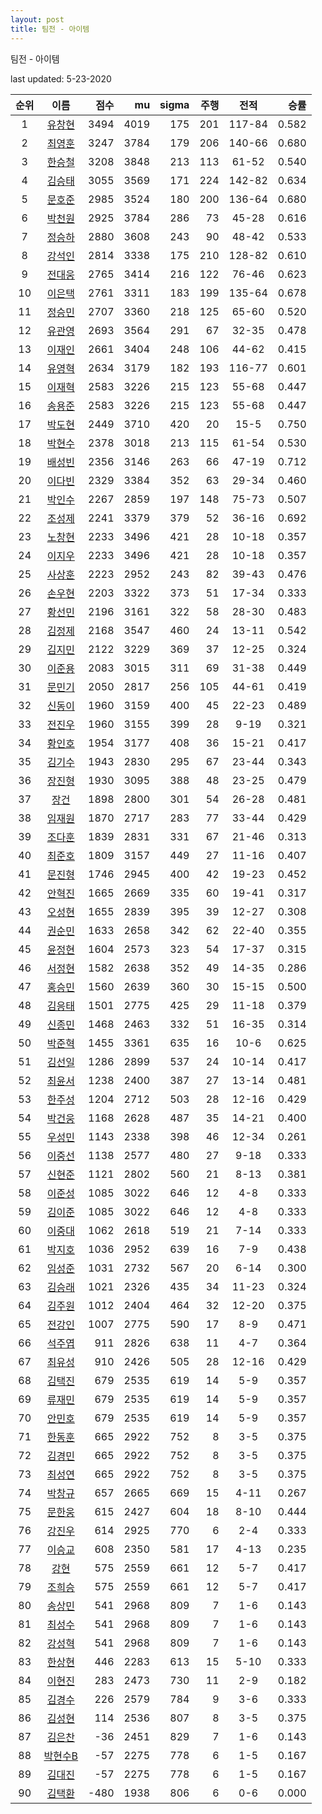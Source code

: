 ```yaml
---
layout: post
title: 팀전 - 아이템
---
```


팀전 - 아이템

last updated: 5-23-2020

| 순위 | 이름 | 점수 | mu | sigma | 주행 | 전적 | 승률 |
|:---:|:---:|---:|---:|---:|---:|:---:|---:|
| 1 | [유창현](../yuchanghyeon) | 3494 | 4019 | 175 | 201 | 117-84 | 0.582 |
| 2 | [최영훈](../choiyeonghun) | 3247 | 3784 | 179 | 206 | 140-66 | 0.680 |
| 3 | [한승철](../hanseungcheol) | 3208 | 3848 | 213 | 113 | 61-52 | 0.540 |
| 4 | [김승태](../gimseungtae) | 3055 | 3569 | 171 | 224 | 142-82 | 0.634 |
| 5 | [문호준](../munhojun) | 2985 | 3524 | 180 | 200 | 136-64 | 0.680 |
| 6 | [박천원](../bakcheonwon) | 2925 | 3784 | 286 | 73 | 45-28 | 0.616 |
| 7 | [정승하](../jeongseungha) | 2880 | 3608 | 243 | 90 | 48-42 | 0.533 |
| 8 | [강석인](../gangseokin) | 2814 | 3338 | 175 | 210 | 128-82 | 0.610 |
| 9 | [전대웅](../jeondaewoong) | 2765 | 3414 | 216 | 122 | 76-46 | 0.623 |
| 10 | [이은택](../ieuntaek) | 2761 | 3311 | 183 | 199 | 135-64 | 0.678 |
| 11 | [정승민](../jeongseungmin) | 2707 | 3360 | 218 | 125 | 65-60 | 0.520 |
| 12 | [유관영](../yugwanyeong) | 2693 | 3564 | 291 | 67 | 32-35 | 0.478 |
| 13 | [이재인](../ijaein) | 2661 | 3404 | 248 | 106 | 44-62 | 0.415 |
| 14 | [유영혁](../yuyeonghyeok) | 2634 | 3179 | 182 | 193 | 116-77 | 0.601 |
| 15 | [이재혁](../ijaehyeok) | 2583 | 3226 | 215 | 123 | 55-68 | 0.447 |
| 16 | [송용준](../songyongjun) | 2583 | 3226 | 215 | 123 | 55-68 | 0.447 |
| 17 | [박도현](../bakdohyeon) | 2449 | 3710 | 420 | 20 | 15-5 | 0.750 |
| 18 | [박현수](../bakhyeonsu) | 2378 | 3018 | 213 | 115 | 61-54 | 0.530 |
| 19 | [배성빈](../baeseongbin) | 2356 | 3146 | 263 | 66 | 47-19 | 0.712 |
| 20 | [이다빈](../idabin) | 2329 | 3384 | 352 | 63 | 29-34 | 0.460 |
| 21 | [박인수](../bakinsu) | 2267 | 2859 | 197 | 148 | 75-73 | 0.507 |
| 22 | [조성제](../joseongje) | 2241 | 3379 | 379 | 52 | 36-16 | 0.692 |
| 23 | [노창현](../nochanghyeon) | 2233 | 3496 | 421 | 28 | 10-18 | 0.357 |
| 24 | [이지우](../ijiu) | 2233 | 3496 | 421 | 28 | 10-18 | 0.357 |
| 25 | [사상훈](../sasanghun) | 2223 | 2952 | 243 | 82 | 39-43 | 0.476 |
| 26 | [손우현](../sonuhyeon) | 2203 | 3322 | 373 | 51 | 17-34 | 0.333 |
| 27 | [황선민](../hwangseongmin) | 2196 | 3161 | 322 | 58 | 28-30 | 0.483 |
| 28 | [김정제](../gimjeongje) | 2168 | 3547 | 460 | 24 | 13-11 | 0.542 |
| 29 | [김지민](../gimjimin) | 2122 | 3229 | 369 | 37 | 12-25 | 0.324 |
| 30 | [이준용](../ijunyong) | 2083 | 3015 | 311 | 69 | 31-38 | 0.449 |
| 31 | [문민기](../munmingi) | 2050 | 2817 | 256 | 105 | 44-61 | 0.419 |
| 32 | [신동이](../shindongi) | 1960 | 3159 | 400 | 45 | 22-23 | 0.489 |
| 33 | [전진우](../jeonjinwoo) | 1960 | 3155 | 399 | 28 | 9-19 | 0.321 |
| 34 | [황인호](../hwanginho) | 1954 | 3177 | 408 | 36 | 15-21 | 0.417 |
| 35 | [김기수](../gimgisu) | 1943 | 2830 | 295 | 67 | 23-44 | 0.343 |
| 36 | [장진형](../jangjinhyeong) | 1930 | 3095 | 388 | 48 | 23-25 | 0.479 |
| 37 | [장건](../janggeon) | 1898 | 2800 | 301 | 54 | 26-28 | 0.481 |
| 38 | [임재원](../imjaewon) | 1870 | 2717 | 283 | 77 | 33-44 | 0.429 |
| 39 | [조다훈](../jodahun) | 1839 | 2831 | 331 | 67 | 21-46 | 0.313 |
| 40 | [최준호](../choijunho) | 1809 | 3157 | 449 | 27 | 11-16 | 0.407 |
| 41 | [문진형](../munjinhyeong) | 1746 | 2945 | 400 | 42 | 19-23 | 0.452 |
| 42 | [안혁진](../anhyeokjin) | 1665 | 2669 | 335 | 60 | 19-41 | 0.317 |
| 43 | [오성현](../oseonghyeon) | 1655 | 2839 | 395 | 39 | 12-27 | 0.308 |
| 44 | [권순민](../gweonsoonmin) | 1633 | 2658 | 342 | 62 | 22-40 | 0.355 |
| 45 | [윤정현](../yunjeonghyeon) | 1604 | 2573 | 323 | 54 | 17-37 | 0.315 |
| 46 | [서정현](../seojeonghyeon) | 1582 | 2638 | 352 | 49 | 14-35 | 0.286 |
| 47 | [홍승민](../hongseungmin) | 1560 | 2639 | 360 | 30 | 15-15 | 0.500 |
| 48 | [김응태](../gimeungtae) | 1501 | 2775 | 425 | 29 | 11-18 | 0.379 |
| 49 | [신종민](../shinjongmin) | 1468 | 2463 | 332 | 51 | 16-35 | 0.314 |
| 50 | [박준혁](../bakjunhyeok) | 1455 | 3361 | 635 | 16 | 10-6 | 0.625 |
| 51 | [김선일](../gimseonil) | 1286 | 2899 | 537 | 24 | 10-14 | 0.417 |
| 52 | [최윤서](../choiyunseo) | 1238 | 2400 | 387 | 27 | 13-14 | 0.481 |
| 53 | [한주성](../hanjuseong) | 1204 | 2712 | 503 | 28 | 12-16 | 0.429 |
| 54 | [박건웅](../bakgeonung) | 1168 | 2628 | 487 | 35 | 14-21 | 0.400 |
| 55 | [우성민](../useongmin) | 1143 | 2338 | 398 | 46 | 12-34 | 0.261 |
| 56 | [이중선](../ijungseon) | 1138 | 2577 | 480 | 27 | 9-18 | 0.333 |
| 57 | [신현준](../shinhyeonjun) | 1121 | 2802 | 560 | 21 | 8-13 | 0.381 |
| 58 | [이준성](../ijunseong) | 1085 | 3022 | 646 | 12 | 4-8 | 0.333 |
| 59 | [김이준](../gimijun) | 1085 | 3022 | 646 | 12 | 4-8 | 0.333 |
| 60 | [이중대](../ijungdae) | 1062 | 2618 | 519 | 21 | 7-14 | 0.333 |
| 61 | [박지호](../bakjiho) | 1036 | 2952 | 639 | 16 | 7-9 | 0.438 |
| 62 | [임성준](../imseongjun) | 1031 | 2732 | 567 | 20 | 6-14 | 0.300 |
| 63 | [김승래](../gimseungrae) | 1021 | 2326 | 435 | 34 | 11-23 | 0.324 |
| 64 | [김주원](../gimjuwon) | 1012 | 2404 | 464 | 32 | 12-20 | 0.375 |
| 65 | [전강인](../jeongangin) | 1007 | 2775 | 590 | 17 | 8-9 | 0.471 |
| 66 | [석주엽](../seokjuyeob) | 911 | 2826 | 638 | 11 | 4-7 | 0.364 |
| 67 | [최유성](../choiyuseong) | 910 | 2426 | 505 | 28 | 12-16 | 0.429 |
| 68 | [김택진](../gimtaekjin) | 679 | 2535 | 619 | 14 | 5-9 | 0.357 |
| 69 | [류재민](../ryujaemin) | 679 | 2535 | 619 | 14 | 5-9 | 0.357 |
| 70 | [안민호](../anminho) | 679 | 2535 | 619 | 14 | 5-9 | 0.357 |
| 71 | [한동훈](../handonghun) | 665 | 2922 | 752 | 8 | 3-5 | 0.375 |
| 72 | [김경민](../gimgyeongmin) | 665 | 2922 | 752 | 8 | 3-5 | 0.375 |
| 73 | [최성연](../choiseongyeon) | 665 | 2922 | 752 | 8 | 3-5 | 0.375 |
| 74 | [박창규](../bakchanggyu) | 657 | 2665 | 669 | 15 | 4-11 | 0.267 |
| 75 | [문한웅](../munhanung) | 615 | 2427 | 604 | 18 | 8-10 | 0.444 |
| 76 | [강진우](../gangjinwu) | 614 | 2925 | 770 | 6 | 2-4 | 0.333 |
| 77 | [이승교](../iseunggyo) | 608 | 2350 | 581 | 17 | 4-13 | 0.235 |
| 78 | [강현](../ganghyeon) | 575 | 2559 | 661 | 12 | 5-7 | 0.417 |
| 79 | [조희승](../joheeseung) | 575 | 2559 | 661 | 12 | 5-7 | 0.417 |
| 80 | [송상민](../songsangmin) | 541 | 2968 | 809 | 7 | 1-6 | 0.143 |
| 81 | [최성수](../choiseongsu) | 541 | 2968 | 809 | 7 | 1-6 | 0.143 |
| 82 | [강성혁](../gangseonghyeok) | 541 | 2968 | 809 | 7 | 1-6 | 0.143 |
| 83 | [한상현](../hansanghyeon) | 446 | 2283 | 613 | 15 | 5-10 | 0.333 |
| 84 | [이현진](../ihyeonjin) | 283 | 2473 | 730 | 11 | 2-9 | 0.182 |
| 85 | [김경수](../gimgyeongsu) | 226 | 2579 | 784 | 9 | 3-6 | 0.333 |
| 86 | [김성현](../gimseonghyeon) | 114 | 2536 | 807 | 8 | 3-5 | 0.375 |
| 87 | [김은찬](../gimeunchan) | -36 | 2451 | 829 | 7 | 1-6 | 0.143 |
| 88 | [박현수B](../bakhyeonsu-b) | -57 | 2275 | 778 | 6 | 1-5 | 0.167 |
| 89 | [김대진](../gimdaejin) | -57 | 2275 | 778 | 6 | 1-5 | 0.167 |
| 90 | [김택환](../gimtaekhwan) | -480 | 1938 | 806 | 6 | 0-6 | 0.000 |
